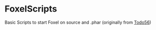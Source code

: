 # FoxelScripts
Basic Scripts to start Foxel on source and .phar
(originally from [Todo56](https://github.com/Todo56))
